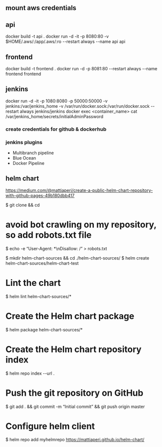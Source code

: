 ## mount aws credentials
## api
docker build -t api .
docker run -d -it -p 8080:80 -v $HOME/.aws/:/app/.aws/:ro --restart always --name api api 

## frontend
docker build -t frontend .
docker run -d -p 8081:80 --restart always --name frontend frontend

## jenkins
docker run -d -it -p 1080:8080 -p 50000:50000 -v jenkins:/var/jenkins_home -v /var/run/docker.sock:/var/run/docker.sock --restart always jenkins/jenkins
docker exec <container_name> cat /var/jenkins_home/secrets/initialAdminPassword

### create credentials for github & dockerhub

### jenkins plugins
- Multibranch pipeline
- Blue Ocean
- Docker Pipeline


## helm chart
https://medium.com/@mattiaperi/create-a-public-helm-chart-repository-with-github-pages-49b180dbb417

$ git clone <github-repo> && cd
# avoid bot crawling on my repository, so add robots.txt file
$ echo -e “User-Agent: *\nDisallow: /” > robots.txt

$ mkdir helm-chart-sources && cd ./helm-chart-sources/
$ helm create helm-chart-sources/helm-chart-test

# Lint the chart
$ helm lint helm-chart-sources/*

# Create the Helm chart package
$ helm package helm-chart-sources/*

# Create the Helm chart repository index
$ helm repo index --url <github-repo> .

# Push the git repository on GitHub
$ git add . && git commit -m “Initial commit” && git push origin master

# Configure helm client
$ helm repo add myhelmrepo https://mattiaperi.github.io/helm-chart/

